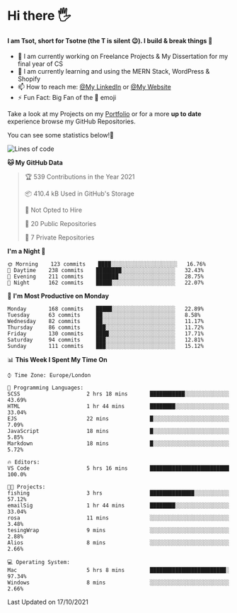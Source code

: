 # Hi there :raised_hand_with_fingers_splayed:
#### I am Tsot, short for Tsotne (the T is silent :wink:). I build & break things :space_invader:
- :telescope: I am currently working on Freelance Projects & My Dissertation for my final year of CS
- :seedling: I am currently learning and using the MERN Stack, WordPress & Shopify
- :mailbox: How to reach me: [@My LinkedIn](https://www.linkedin.com/in/tsotne-gvadzabia/) or [@My Website](https://tsotnegvadzabia.me/contact)
- :zap: Fun Fact: Big Fan of the :space_invader: emoji

Take a look at my Projects on my [Portfolio](https://tsotne.co.uk/) or for a more **up to date** experience browse my GitHub Repositories.

You can see some statistics below!:space_invader:
<!--START_SECTION:waka-->
![Lines of code](https://img.shields.io/badge/From%20Hello%20World%20I%27ve%20Written-3.5%20million%20lines%20of%20code-blue)

**🐱 My GitHub Data** 

> 🏆 539 Contributions in the Year 2021
 > 
> 📦 410.4 kB Used in GitHub's Storage 
 > 
> 🚫 Not Opted to Hire
 > 
> 📜 20 Public Repositories 
 > 
> 🔑 7 Private Repositories  
 > 
**I'm a Night 🦉** 

```text
🌞 Morning    123 commits    ████░░░░░░░░░░░░░░░░░░░░░   16.76% 
🌆 Daytime    238 commits    ████████░░░░░░░░░░░░░░░░░   32.43% 
🌃 Evening    211 commits    ███████░░░░░░░░░░░░░░░░░░   28.75% 
🌙 Night      162 commits    █████░░░░░░░░░░░░░░░░░░░░   22.07%

```
📅 **I'm Most Productive on Monday** 

```text
Monday       168 commits    █████░░░░░░░░░░░░░░░░░░░░   22.89% 
Tuesday      63 commits     ██░░░░░░░░░░░░░░░░░░░░░░░   8.58% 
Wednesday    82 commits     ██░░░░░░░░░░░░░░░░░░░░░░░   11.17% 
Thursday     86 commits     ███░░░░░░░░░░░░░░░░░░░░░░   11.72% 
Friday       130 commits    ████░░░░░░░░░░░░░░░░░░░░░   17.71% 
Saturday     94 commits     ███░░░░░░░░░░░░░░░░░░░░░░   12.81% 
Sunday       111 commits    ███░░░░░░░░░░░░░░░░░░░░░░   15.12%

```


📊 **This Week I Spent My Time On** 

```text
⌚︎ Time Zone: Europe/London

💬 Programming Languages: 
SCSS                     2 hrs 18 mins       ███████████░░░░░░░░░░░░░░   43.69% 
HTML                     1 hr 44 mins        ████████░░░░░░░░░░░░░░░░░   33.04% 
EJS                      22 mins             █░░░░░░░░░░░░░░░░░░░░░░░░   7.09% 
JavaScript               18 mins             █░░░░░░░░░░░░░░░░░░░░░░░░   5.85% 
Markdown                 18 mins             █░░░░░░░░░░░░░░░░░░░░░░░░   5.72%

🔥 Editors: 
VS Code                  5 hrs 16 mins       █████████████████████████   100.0%

🐱‍💻 Projects: 
fishing                  3 hrs               ██████████████░░░░░░░░░░░   57.12% 
emailSig                 1 hr 44 mins        ████████░░░░░░░░░░░░░░░░░   33.04% 
rosa                     11 mins             ░░░░░░░░░░░░░░░░░░░░░░░░░   3.48% 
tesingWrap               9 mins              ░░░░░░░░░░░░░░░░░░░░░░░░░   2.88% 
Alios                    8 mins              ░░░░░░░░░░░░░░░░░░░░░░░░░   2.66%

💻 Operating System: 
Mac                      5 hrs 8 mins        ████████████████████████░   97.34% 
Windows                  8 mins              ░░░░░░░░░░░░░░░░░░░░░░░░░   2.66%

```


 Last Updated on 17/10/2021
<!--END_SECTION:waka-->
